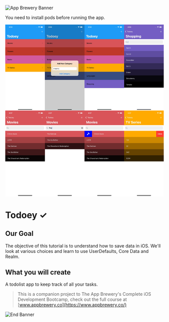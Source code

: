 ![App Brewery Banner](https://github.com/londonappbrewery/Images/blob/master/AppBreweryBanner.png)

You need to install pods before running the app.

![alt text](https://github.com/eertekin99/Todoey/blob/main/Pictures.jpg?raw=true)

# Todoey ✓

## Our Goal

The objective of this tutorial is to understand how to save data in iOS. We'll look at various choices and learn to use UserDefaults, Core Data and Realm.


## What you will create

A todolist app to keep track of all your tasks.


>This is a companion project to The App Brewery's Complete iOS Development Bootcamp, check out the full course at [www.appbrewery.co](https://www.appbrewery.co/)

![End Banner](https://github.com/londonappbrewery/Images/blob/master/readme-end-banner.png)


